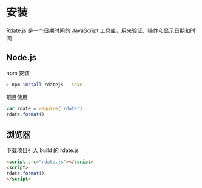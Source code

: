 # 安装

Rdate.js 是一个日期时间的 JavaScript 工具库，用来验证、操作和显示日期和时间

## Node.js

npm 安装

```bash
> npm install rdatejs --save
```

项目使用

```js
var rdate = require('rdate')
rdate.format()
```


## 浏览器

下载项目引入 build 的 rdate.js

```html
<script src="rdate.js"></script>
<script>
rdate.format()
</script>
```
